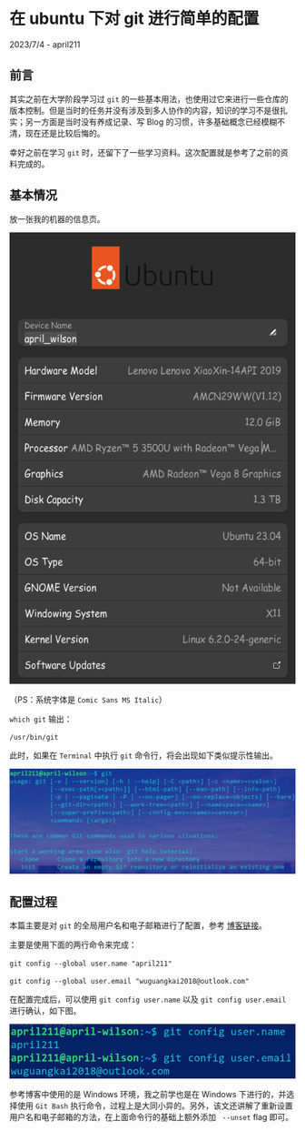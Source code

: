 # 在 ubuntu 下对 git 进行简单的配置

2023/7/4 - april211

## 前言

其实之前在大学阶段学习过 `git` 的一些基本用法，也使用过它来进行一些仓库的版本控制。但是当时的任务并没有涉及到多人协作的内容，知识的学习不是很扎实；另一方面是当时没有养成记录、写 Blog 的习惯，许多基础概念已经模糊不清，现在还是比较后悔的。

幸好之前在学习 `git` 时，还留下了一些学习资料。这次配置就是参考了之前的资料完成的。

## 基本情况

放一张我的机器的信息页。

![ubuntu_about_page](../../images/ubuntu_about_page.png)

（PS：系统字体是 `Comic Sans MS Italic`）

`which git` 输出：

```
/usr/bin/git
```

此时，如果在 `Terminal` 中执行 `git` 命令行，将会出现如下类似提示性输出。

![git_command](../../images/git_command.png)

## 配置过程

本篇主要是对 `git` 的全局用户名和电子邮箱进行了配置，参考 [博客链接](https://www.cnblogs.com/duanming/p/11830252.html)。

主要是使用下面的两行命令来完成：

`git config --global user.name "april211"`

`git config --global user.email "wuguangkai2018@outlook.com"`

在配置完成后，可以使用 `git config user.name` 以及 `git config user.email` 进行确认，如下图。

![git_config_show](../../images/git_config_show.png)

参考博客中使用的是 Windows 环境，我之前学也是在 Windows 下进行的，并选择使用 `Git Bash` 执行命令，过程上是大同小异的。另外，该文还讲解了重新设置用户名和电子邮箱的方法，在上面命令行的基础上额外添加 ` --unset` flag 即可。

